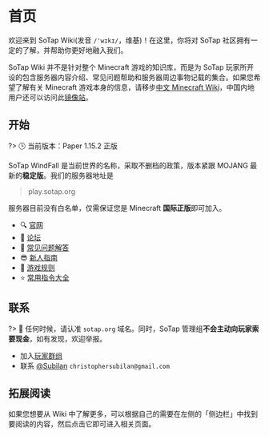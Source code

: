 # 首页

欢迎来到 SoTap Wiki(发音 `/'wɪkɪ/`，维基)！在这里，你将对 SoTap 社区拥有一定的了解，并帮助你更好地融入我们。

SoTap Wiki 并不是针对整个 Minecraft 游戏的知识库，而是为 SoTap 玩家所开设的包含服务器内容介绍、常见问题帮助和服务器周边事物记载的集合。如果您希望了解有关 Minecraft 游戏本身的信息，请移步[中文 Minecraft Wiki](https://minecraft-zh.gamepedia.com/Minecraft_Wiki)，中国内地用户还可以访问此[镜像站](https://wiki.biligame.com/mc/Minecraft_Wiki)。

## 开始

?> 🕒 当前版本：Paper 1.15.2 正版

SoTap WindFall 是当前世界的名称，采取不删档的政策，版本紧跟 MOJANG 最新的**稳定版**。我们的服务器地址是

> play.sotap.org

服务器目前没有白名单，仅需保证您是 Minecraft **国际正版**即可加入。

- 🔍 [官网](https://sotap.org/)
- 💬 [论坛](https://g.sotap.org/)
- 🙋 [常见问题解答](getting-started/faq)
- 😎 [新人指南](Windfall/beginners-guide)
- 📜 [游戏规则](https://sotap.org/rules)
- ⭐ [常用指令大全](others/commands-for-players.md)

## 联系

?> 💖 任何时候，请认准 `sotap.org` 域名。同时，SoTap 管理组**不会主动向玩家索要现金**，如有发现，欢迎举报。

- 加入[玩家群组](forum/groups)
- 联系 [@Subilan](//subilan.win) `christophersubilan@gmail.com`


## 拓展阅读

如果您想要从 Wiki 中了解更多，可以根据自己的需要在左侧的「侧边栏」中找到要阅读的内容，然后点击它即可进入相关页面。
